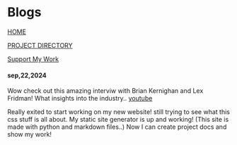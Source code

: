 # Blogs

[HOME](index.html)

[PROJECT DIRECTORY](index2.html)

[Support My Work](donate.html)

#### sep,22,2024

Wow check out this amazing interviw with Brian Kernighan and Lex Fridman! What insights into the industry.. [youtube](https://www.youtube.com/watch?v=G1-wse8nsxY&t=3s)

Really exited to start working on my new website! still trying to see what this css stuff is all about. My static site generator is up and working! (This site is made with python and markdown files..) Now I can create project docs and show my work!